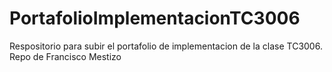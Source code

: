 # PortafolioImplementacionTC3006
Respositorio para subir el portafolio de implementacion de la clase TC3006. Repo de Francisco Mestizo
